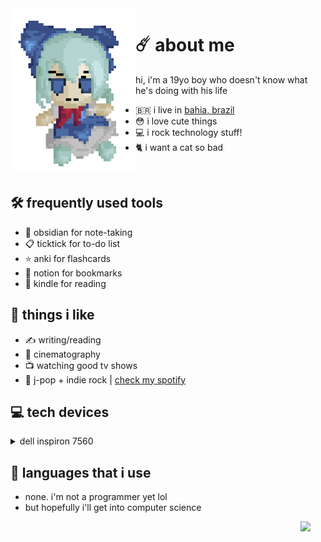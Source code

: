  <img align="left" width="200" src="https://github.com/felipe-juan/felipe-juan/blob/main/assets/fumo%20pixels.gif">

# ☄️ about me
hi, i'm a 19yo boy who doesn't know what he's doing with his life
* 🇧🇷 i live in [bahia, brazil](https://pt.wikipedia.org/wiki/Bahia)
* 😳 i love cute things
* 💻 i rock technology stuff!
* 🐈 i want a cat so bad

 <br>

## 🛠️ frequently used tools
- 📝 obsidian for note-taking
- 📋 ticktick for to-do list
- ⭐ anki for flashcards
- 🔖 notion for bookmarks
- 📖 kindle for reading

## 💌 things i like
* ✍  writing/reading
* 🎥  cinematography
* 📺  watching good tv shows
* 🎵  j-pop + indie rock | [check my spotify](https://open.spotify.com/user/jawj49qinebgdkt15jgo6lz6c)

## 💻 tech devices
<details>
<summary>dell inspiron 7560</summary>
 
* cpu: intel core i5-7200u
* gpu: nvidia geforce 940mx 4gb
* ram: 16gb ddr4 (2x 8gb 2133mhz)
* display: 15,6" / 1080p / ips
</details>

## 🤌 languages that i use
* none. i'm not a programmer yet lol
* but hopefully i'll get into computer science
 <img align="right" width="40" src="https://upload.wikimedia.org/wikipedia/en/f/fd/Pusheen_the_Cat.png">

